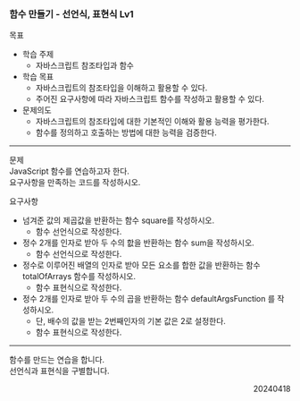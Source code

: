 ### 함수 만들기 - 선언식, 표현식 Lv1
목표  
- 학습 주제
  - 자바스크립트 참조타입과 함수
- 학습 목표
  - 자바스크립트의 참조타입을 이해하고 활용할 수 있다.
  - 주어진 요구사항에 따라 자바스크립트 함수를 작성하고 활용할 수 있다.
- 문제의도
  - 자바스크립트의 참조타입에 대한 기본적인 이해와 활용 능력을 평가한다.
  - 함수를 정의하고 호출하는 방법에 대한 능력을 검증한다.
---
문제  
JavaScript 함수를 연습하고자 한다.  
요구사항을 만족하는 코드를 작성하시오.  

요구사항
- 넘겨준 값의 제곱값을 반환하는 함수 square를 작성하시오.
  - 함수 선언식으로 작성한다.
- 정수 2개를 인자로 받아 두 수의 핪을 반환하는 함수 sum을 작성하시오.
  - 함수 선언식으로 작성한다.
- 정수로 이루어진 배열의 인자로 받아 모든 요소를 합한 값을 반환하는 함수 totalOfArrays 함수를 작성하시오.
  - 함수 표현식으로 작성한다.
- 정수 2개를 인자로 받아 두 수의 곱을 반환하는 함수 defaultArgsFunction 를 작성하시오.
  - 단, 배수의 값을 받는 2번째인자의 기본 값은 2로 설정한다.
  - 함수 표현식으로 작성한다.
---
함수를 만드는 연습을 합니다.  
선언식과 표현식을 구별합니다.
<div style="text-align: right">20240418</div>